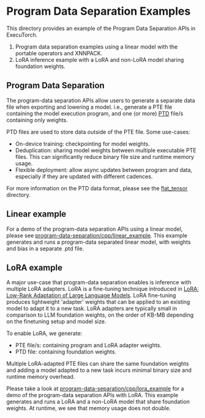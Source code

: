 # Program Data Separation Examples

This directory provides an example of the Program Data Separation APIs in ExecuTorch.
1. Program data separation examples using a linear model with the portable operators and XNNPACK.
2. LoRA inference example with a LoRA and non-LoRA model sharing foundation weights.

## Program Data Separation

The program-data separation APIs allow users to generate a separate data file when exporting and lowering a model. i.e., generate a PTE file containing the model execution program, and one (or more) [PTD](https://github.com/pytorch/executorch/blob/main/extension/flat_tensor/README.md) file/s containing only weights.

PTD files are used to store data outside of the PTE file. Some use-cases:
- On-device training: checkpointing for model weights.
- Deduplication: sharing model weights between multiple executable PTE files. This can significantly reduce binary file size and runtime memory usage.
- Flexible deployment: allow async updates between program and data, especially if they are updated with different cadences.

For more information on the PTD data format, please see the [flat_tensor](https://github.com/pytorch/executorch/blob/main/extension/flat_tensor/README.md) directory.

## Linear example
For a demo of the program-data separation APIs using a linear model, please see [program-data-separation/cpp/linear_example](linear_example/). This example generates and runs a program-data separated linear model, with weights and bias in a separate .ptd file.

## LoRA example
A major use-case that program-data separation enables is inference with multiple LoRA adapters. LoRA is a fine-tuning technique introduced in [LoRA: Low-Rank Adaptation of Large Language Models](https://arxiv.org/abs/2106.09685). LoRA fine-tuning produces lightweight 'adapter' weights that can be applied to an existing model to adapt it to a new task. LoRA adapters are typically small in comparison to LLM foundation weights, on the order of KB-MB depending on the finetuning setup and model size.

To enable LoRA, we generate:
- PTE file/s: containing program and LoRA adapter weights.
- PTD file: containing foundation weights.

Multiple LoRA-adapted PTE files can share the same foundation weights and adding a model adapted to a new task incurs minimal binary size and runtime memory overhead.

Please take a look at [program-data-separation/cpp/lora_example](lora_example/) for a demo of the program-data separation APIs with LoRA. This example generates and runs a LoRA and a non-LoRA model that share foundation weights. At runtime, we see that memory usage does not double.
